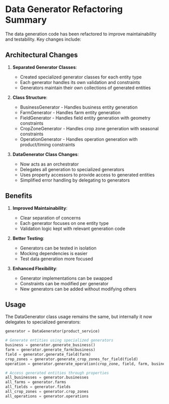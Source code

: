 # Data Generator Refactoring Summary

The data generation code has been refactored to improve maintainability and testability. Key changes include:

## Architectural Changes

1. **Separated Generator Classes**:
   - Created specialized generator classes for each entity type
   - Each generator handles its own validation and constraints
   - Generators maintain their own collections of generated entities

2. **Class Structure**:
   - BusinessGenerator - Handles business entity generation
   - FarmGenerator - Handles farm entity generation
   - FieldGenerator - Handles field entity generation with geometry constraints
   - CropZoneGenerator - Handles crop zone generation with seasonal constraints 
   - OperationGenerator - Handles operation generation with product/timing constraints

3. **DataGenerator Class Changes**:
   - Now acts as an orchestrator
   - Delegates all generation to specialized generators
   - Uses property accessors to provide access to generated entities
   - Simplified error handling by delegating to generators

## Benefits

1. **Improved Maintainability**:
   - Clear separation of concerns
   - Each generator focuses on one entity type
   - Validation logic kept with relevant generation code

2. **Better Testing**:
   - Generators can be tested in isolation
   - Mocking dependencies is easier
   - Test data generation more focused

3. **Enhanced Flexibility**:
   - Generator implementations can be swapped
   - Constraints can be modified per generator
   - New generators can be added without modifying others

## Usage

The DataGenerator class usage remains the same, but internally it now delegates to specialized generators:

```python
generator = DataGenerator(product_service)

# Generate entities using specialized generators
business = generator.generate_business()
farm = generator.generate_farm(business)
field = generator.generate_field(farm)
crop_zones = generator.generate_crop_zones_for_field(field)
operation = generator.generate_operation(crop_zone, field, farm, business)

# Access generated entities through properties
all_businesses = generator.businesses
all_farms = generator.farms
all_fields = generator.fields
all_crop_zones = generator.crop_zones
all_operations = generator.operations
```
